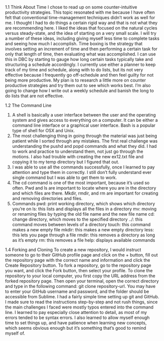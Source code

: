1.1 Think About Time
I chose to read up on some counter-intuitive productivity strategies. This topic resonated with me because I have often felt that conventional time-management techniques didn’t work as well for me. I thought I had to do things a certain rigid way and that is not what they are recommending here. I liked the ideas that focused on the natural cycles versus steady-state, and the idea of starting on a very small scale. I will try a number of these ideas, including giving myself less time to complete tasks and seeing how much I accomplish.
Time boxing is the strategy that involves setting an increment of time and then performing a certain task for only that length of time, then evaluating what was accomplished. I can use this in DBC by starting to gauge how long certain tasks typically take and structuring a schedule accordingly. I currently use either a planner to keep track of my time and schedule, along with to do lists, but its not very effective because I frequently go off-schedule and then feel guilty for not being more productive.
My plan is to research a little more on counter productive strategies and try them out to see which works best. I’m also going to change how I write out a weekly schedule and banish the long to do lists that are not effective.

1.2 The Command Line
1. A shell is basically a user interface between the user and the operating system and gives access to everything on a computer. It can be either a command line interface or a graphical user interface. Bash is a popular type of shell for OSX and Unix.
2.  The most challenging thing in going through the material was just being patient while I sorted through any mistakes. The first real challenge was understanding the pushd and popd commands and what they did. I had to work and practice to understand them, not just go through the motions. I also had trouble with creating the new ex12.txt file and copying it to my temp directory but I figured that out.
3. I was able to use all the commands successfully, once I learned to pay attention and type them in correctly. I still don’t fully understand ever single command but I was able to get them to work.
4. The cd command is one of the most important, because it’s used so often. Pwd and ls are important to locate where you are in the directory and which files are there. Mkdir, rmdir, and rm are important for creating and removing directories and files.
5. Commands
pwd: print working directory, which shows which directory you’re on
ls: this lists and displays all the files in a directory
mv: moving or renaming files by typing the old file name and the new file name
cd: change directory, which moves to the specified directory
../: this command moves between levels of a directory
touch: this command makes a new empty file
mkdir: this makes a new empty directory
less: this lets you page through a file
rmdir: this removes a directory as long as it’s empty
rm: this removes a file
help: displays available commands

1.4 Forking and Cloning
To create a new repository, I would instruct someone to go to their GitHub profile page and click on the + button, fill out the repository page with the correct name and information and click the Create Repository button. To fork a repository, go to the repository page you want, and click the Fork button, then select your profile. To clone the repository to your local computer, you first copy the URL address from the forked repository page. Then open your terminal, open the correct directory and type in the following command: git clone repository-url.  You may have to enter your GitHub username and password, and the folder should be accessible from Sublime.
I had a fairly simple time setting up git and GitHub. I made sure to read the instructions step-by-step and not rush things, since the main challenges I faced were mostly typos entered into the command line. I learned to pay especially close attention to detail, as most of my errors tended to be syntax errors. I also learned to allow myself enough time to set things up, and have patience when learning new concepts, which seems obvious enough but it’s something that’s good to remind myself of.
